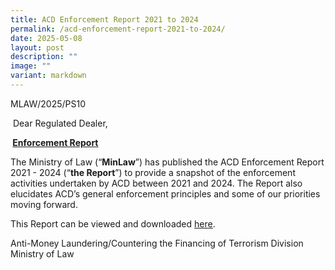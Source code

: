 ```yaml
---
title: ACD Enforcement Report 2021 to 2024
permalink: /acd-enforcement-report-2021-to-2024/
date: 2025-05-08
layout: post
description: ""
image: ""
variant: markdown
---
```

<p>MLAW/2025/PS10</p>
<p>&nbsp;Dear Regulated Dealer,</p>
<p><strong>&nbsp;<u>Enforcement Report</u></strong>
</p>
<p>
The Ministry of Law (“<strong>MinLaw</strong>”) has published the ACD Enforcement
Report 2021 - 2024 (“<strong>the Report</strong>”) to provide a snapshot
of the enforcement activities undertaken by ACD between 2021 and 2024.
The Report also elucidates ACD’s general enforcement principles and some
of our priorities moving forward.</p>
<p> This Report can be viewed
and downloaded <a href="/files/ACD_Enforcement_Report_2021_to_2024.pdf" rel="noopener noreferrer nofollow" target="_blank"><u>here</u></a>.</p>
<p></p>
Anti-Money Laundering/Countering the Financing of Terrorism Division
<br>Ministry of Law